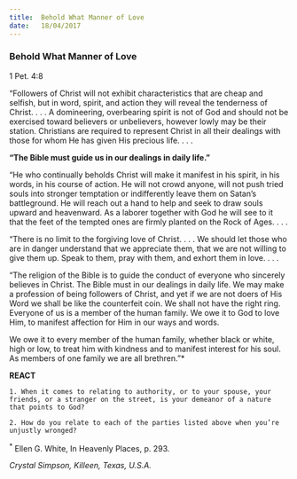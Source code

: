 ```yaml
---
title:  Behold What Manner of Love
date:   18/04/2017
---
```


### Behold What Manner of Love

1 Pet. 4:8

“Followers of Christ will not exhibit characteristics that are cheap and selfish, but in word, spirit, and action they will reveal the tenderness of Christ. . . . A domineering, overbearing spirit is not of God and should not be exercised toward believers or unbelievers, however lowly may be their station. Christians are required to represent Christ in all their dealings with those for whom He has given His precious life. . . .

**“The Bible must guide us in our dealings in daily life.”**

“He who continually beholds Christ will make it manifest in his spirit, in his words, in his course of action. He will not crowd anyone, will not push tried souls into stronger temptation or indifferently leave them on Satan’s battleground. He will reach out a hand to help and seek to draw souls upward and heavenward. As a laborer together with God he will see to it that the feet of the tempted ones are firmly planted on the Rock of Ages. . . .

“There is no limit to the forgiving love of Christ. . . . We should let those who are in danger understand that we appreciate them, that we are not willing to give them up. Speak to them, pray with them, and exhort them in love. . . .

“The religion of the Bible is to guide the conduct of everyone who sincerely believes in Christ. The Bible must in our dealings in daily life. We may make a profession of being followers of Christ, and yet if we are not doers of His Word we shall be like the counterfeit coin. We shall not have the right ring. Everyone of us is a member of the human family. We owe it to God to love Him, to manifest affection for Him in our ways and words.

We owe it to every member of the human family, whether black or white, high or low, to treat him with kindness and to manifest interest for his soul. As members of one family we are all brethren.”*

**REACT**

`1. When it comes to relating to authority, or to your spouse, your friends, or a stranger on the street, is your demeanor of a nature that points to God?`

`2. How do you relate to each of the parties listed above when you’re unjustly wronged?`

<sup>*</sup> Ellen G. White, In Heavenly Places, p. 293.

_Crystal Simpson, Killeen, Texas, U.S.A._